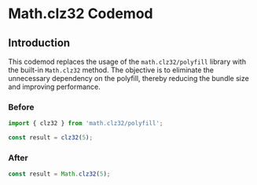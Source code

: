 # Math.clz32 Codemod

## Introduction

This codemod replaces the usage of the `math.clz32/polyfill` library with the built-in `Math.clz32` method. The objective is to eliminate the unnecessary dependency on the polyfill, thereby reducing the bundle size and improving performance.

### Before

```javascript
import { clz32 } from 'math.clz32/polyfill';

const result = clz32(5);
```

### After

```javascript
const result = Math.clz32(5);
```